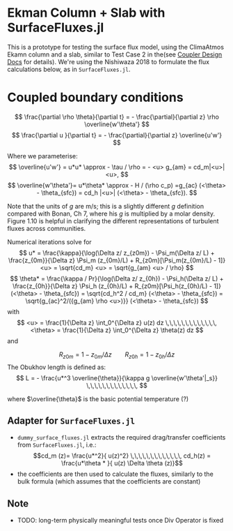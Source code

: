 # Ekman Column + Slab with SurfaceFluxes.jl

This is a prototype for testing the surface flux model, using the ClimaAtmos Ekamn column and a slab, similar to Test Case 2 in the(see [Coupler Design Docs](https://www.overleaf.com/project/610c13492c7d0e8d459e72b8) for details). We're using the Nishiwaza 2018 to formulate the flux calculations below, as in `SurfaceFluxes.jl`. 


# Coupled boundary conditions

$$
\frac{\partial \rho \theta}{\partial t} = - \frac{\partial}{\partial z} \rho \overline{w'\theta'} 
$$
$$
\frac{\partial u }{\partial t} = - \frac{\partial}{\partial z} \overline{u'w'} 
$$


Where we parameterise:
$$
\overline{u'w'} = u*u* \approx - \tau / \rho = - <u> g_{am} = cd_m|<u>| <u>,
$$
$$
\overline{w'\theta'}= u*\theta* \approx - H / (\rho c_p) =g_{ac} (<\theta> - \theta_{sfc}) = cd_h  |<u>| (<\theta> - \theta_{sfc}).
$$

 Note that the units of $g$ are m/s; this is a slightly different $g$ definition compared with Bonan, Ch 7, where his $g$ is multiplied by a molar density. Figure 1.10 is helpful in clarifying the different representations of  turbulent fluxes across communities.   
    
Numerical iterations solve for 
$$
u* = \frac{\kappa}{\log(\Delta z/ z_{z0m}) - \Psi_m(\Delta z/ L) + \frac{z_{0m}}{\Delta z} \Psi_m (z_{0m}/L) + R_{z0m}[\Psi_m(z_{0m}/L) - 1]} <u> = \sqrt{cd_m} <u> = \sqrt{g_{am} <u> / \rho}
$$
$$
\theta* = \frac{\kappa / Pr}{\log(\Delta z/ z_{0h}) - \Psi_h(\Delta z/ L) + \frac{z_{0h}}{\Delta z} \Psi_h (z_{0h}/L) + R_{z0m}[\Psi_h(z_{0h}/L) - 1]} (<\theta> - \theta_{sfc})  = \sqrt{cd_h^2 / cd_m} (<\theta> - \theta_{sfc}) = \sqrt{g_{ac}^2/({g_{am} \rho <u>)}} (<\theta> - \theta_{sfc}) 
$$
with 
$$
<u> = \frac{1}{\Delta z} \int_0^{\Delta z} u(z) dz \,\,\,\,\,\,\,\,\,\,\,\,\, <\theta> = \frac{1}{\Delta z} \int_0^{\Delta z} \theta(z) dz
$$
and

$$
R_{z0m} = 1 - z_{0m} / \Delta z \,\,\,\,\,\,\,\,\,\,\,\,\, R_{z0h} = 1 - z_{0h} / \Delta z
$$
The Obukhov length is defined as:
$$
L  =  - \frac{u*^3 \overline{\theta}}{\kappa g \overline{w'\theta'|_s}} \,\,\,\,\,\,\,\,\,\,\,\,\, 
$$

where $\overline{\theta}$ is the basic potential temperature (?)


## Adapter for `SurfaceFluxes.jl`
- `dummy_surface_fluxes.jl` extracts the required drag/transfer coefficients from `SurfaceFluxes.jl`, i.e.:
$$cd_m (z)= \frac{u*^2}{  u(z)^2} \,\,\,\,\,\,\,\,\,\,\,\,\, cd_h(z) = \frac{u*\theta * }{ u(z) \Delta \theta (z)}$$
- the coefficients are then used to calculate the fluxes, similarly to the bulk formula (which assumes that the coefficients are constant) 

## Note 
- TODO: long-term physically meaningful tests once Div Operator is fixed